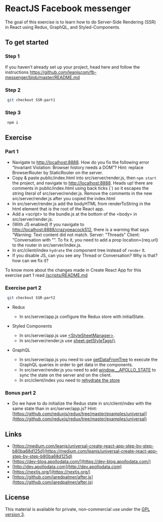 # ReactJS Facebook messenger

The goal of this exercise is to learn how to do Server-Side Rendering (SSR) in React using Redux, GraphQL, and Styled-Components.

## To get started

### Step 1

If you haven't already set up your project, head here and follow the instructions https://github.com/leanjscom/fb-messenger/blob/master/README.md

### Step 2

```sh
 git checkout SSR-part1
```

### Step 3

```sh
 npm i
```

## Exercise

### Part 1

- Navigate to [http://localhost:8888](http://localhost:8888). How do you fix the following error “Invariant Violation: Browser history needs a DOM”? Hint: replace BrowserRouter by StaticRouter on the server.
- Copy & paste public/index.html into src/server/render.js, then `npm start` the project, and navigate to [http://localhost:8888](http://localhost:8888). Heads up! there are comments in public/index.html using back ticks (\`) so it escapes the string literal of src/server/render.js. Remove the comments in the new src/server/render.js after you copied the index.html
- In src/server/render.js add the bodyHTML from renderToString in the html element that is the root of the React app.
- Add a &lt;script&gt; to the bundle.js at the bottom of the &lt;body&gt; in src/server/render.js.
- (With JS enabled) If you navigate to [http://localhost:8888/crazypeacock512](http://localhost:8888/crazypeacock512), there is a warning that says “Warning: Text content did not match. Server: "Threads" Client: "Conversation with "”. To fix it, you need to add a prop location={req.url} to the router in src/server/index.js.
- In src/client/index `hydrate` the component tree instead of `render` it.
- If you disable JS, can you see any Thread or Conversation? Why is that? how can we fix it?

To know more about the changes made in Create React App for this exercise part 1 read [/scripts/README.md](/scripts/README.md)

### Exercise part 2

```sh
 git checkout SSR-part2
```

- Redux

  - In src/server/app.js configure the Redux store with initialState.

- Styled Components

  - In src/server/app.js use [&lt;StyleSheetManager&gt;](https://www.styled-components.com/docs/advanced#server-side-rendering).
  - In src/server/render.js use [sheet.getStyleTags()](https://www.styled-components.com/docs/advanced#server-side-rendering).

- GraphQL
  - In src/server/app.js you need to use [getDataFromTree](https://www.apollographql.com/docs/react/features/server-side-rendering.html#getDataFromTree) to execute the GraphQL queries in order to get data in the components.
  - In src/server/render.js you need to add [window.\_\_APOLLO_STATE](https://github.com/apollographql/react-docs/blob/master/source/server-side-rendering.md) to sync the state on the server and on the client.
  - In src/client/index you need to [rehydrate the store](https://www.apollographql.com/docs/react/features/server-side-rendering.html#store-rehydration)

### Bonus part 2

- Do we have to do initialize the Redux state in src/client/index with the same state than in src/server/app.js? Hint: [https://github.com/reduxjs/redux/tree/master/examples/universal](https://github.com/reduxjs/redux/tree/master/examples/universal)

## Links

- [https://medium.com/leanjs/universal-create-react-app-step-by-step-b80ba68d125d](https://medium.com/leanjs/universal-create-react-app-step-by-step-b80ba68d125d)
- [https://dev-blog.apollodata.com/](https://dev-blog.apollodata.com/)
- [http://dev.apollodata.com](http://dev.apollodata.com)
- [https://nextjs.org/](https://nextjs.org/)
- [https://github.com/jaredpalmer/after.js](https://github.com/jaredpalmer/after.js)

## License

This material is available for private, non-commercial use under the [GPL version 3](http://www.gnu.org/licenses/gpl-3.0-standalone.html).

